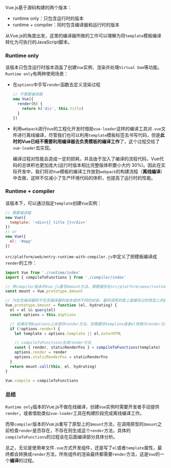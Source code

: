 Vue.js基于源码构建的两个版本：
- runtime only：只包含运行时的版本
- runtime + compiler：同时包含编译器和运行时的版本

从Vue.js的角度出发，这里的编译器所做的工作可以理解为将`template`模板编译转化为可执行的JavaScript脚本。

### Runtime only
该版本只包含运行时版本涵盖了创建`Vue`实例、渲染并处理`Virtual Dom`等功能。`Runtime only`有两种使用场景：
- 在`options`中手写`render`函数去定义渲染过程
  ```js
  // 不需要编译器
  new Vue({
    render(h) {
      return h('div', this.title)
    }
  })
  ```
- 利用`webpack`进行`Vue`的工程化开发时借助`vue-loader`这样的编译工具对`.vue`文件进行离线编译，尽管我们也可以利用`template`模板标签去书写代码，但是**此时的Vue已经不需要利用编译器去负责模板的编译工作**了，这个过程交给了`vue-loader`去实现。

  编译过程对性能会造成一定的损耗，并且由于加入了编译的流程代码，Vue代码的总体积也更加庞大(运行时版本相比完整版体积要小大约 30%)。因此在实际开发中，我们将对`Vue`模板的编译工作放到`webpack`的构建流程（**离线编译**）中去做，这样不仅减小了生产环境代码的体积，也提高了运行时的性能。

### Runtime + compiler
该版本下，可以通过指定`template`创建`Vue`实例：

```js
// 需要编译器
new Vue({
  template: '<div>{{ title }}</div>'
})
// or
new Vue({
  el: '#app'
})
```

`src/platform/web/entry-runtime-with-compiler.js`中定义了把模板编译成`render`的工作：

```js
import Vue from './runtime/index'
import { compileToFunctions } from './compiler/index'

// 带compiler版本的Vue.js重写$mount方法，需要缓存在src/platform/weex/runtime/index.js中定义的$mount方法
const mount = Vue.prototype.$mount

// 为包含编译器和不包含编译器的版本提供不同的封装，最终调用的是上面缓存过的原型上的$mount方法
Vue.prototype.$mount = function (el, hydrating) {
  el = el && query(el)
  const options = this.$options

  // 如果实例$options上未提供render方法，则需要将template或者el转换为render方法，这个过程就是模板编译
  if (!options.render) {
    let template = options.template || el.outerHTML

    // compileToFunctions生成render方法
    const { render, staticRenderFns } = compileToFunctions(template)
    options.render = render
    options.staticRenderFns = staticRenderFns
  }
  return mount.call(this, el, hydrating)
}

Vue.compile = compileToFunctions
```

### 总结
`Runtime only`版本的Vue.js不做在线编译，创建`Vue`实例时需要开发者手动提供`render`，或者借助类似`vue-loader`工具在构建阶段完成离线编译工作。

而带`compiler`版本的Vue.js重写了原型上的`$mount`方法，在调用原型的`$mount`之前检查`render`是否存在，不存在则生成这个`render`方法，具体的`compileToFunctions`的过程会在后面编译部分具体分析。

总之，无论是使用单文件`.vue`方式开发组件，还是写了`el`或者`template`属性，最终都会转换成`render`方法，所有组件的渲染最终都需要`render`方法，这是`Vue`的一个**编译**的过程。

